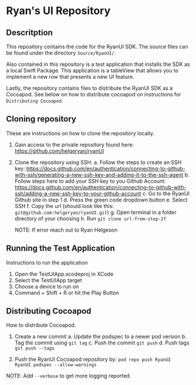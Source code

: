 # Ryan's UI Repository

## Descritption

This repository contains the code for the RyanUI SDK. The source files can be found under the directory `Source/RyanUI/`. 

Also contained in this repository is a test application that installs the SDK as a local Swift Package. This application is a tableView that allows you to implement a new row that presents a new UI feature.

Lastly, the repository contains files to distribute the RyanUI SDK as a Cocoapod. See below on how to distribute cocoapod on instructions for `Distributing Cocoapod`.

## Cloning repository

These are instructions on how to clone the repository locally.

1. Gain access to the private repository found here: https://github.com/helgeryan/ryanUI
2. Clone the repository using SSH.
    a. Follow the steps to create an SSH key: https://docs.github.com/en/authentication/connecting-to-github-with-ssh/generating-a-new-ssh-key-and-adding-it-to-the-ssh-agent
    b. Follow steps here to add your SSH key to you Github Account: https://docs.github.com/en/authentication/connecting-to-github-with-ssh/adding-a-new-ssh-key-to-your-github-account
    c. Go to the RyanUI Github site in step 1
    d. Press the green code dropdown button
    e. Select SSH
    f. Copy the url (should look like this: `git@github.com:helgeryan/ryanUI.git`)
    g. Open terminal in a folder directory of your choosing
    h. Run `git clone url-from-step-2f`
    
    NOTE: If error reach out to Ryan Helgeson
    
## Running the Test Application 

Instructions to run the application

1. Open the TestUIApp.xcodeproj in XCode 
2. Select the TestUIApp target
3. Choose a device to run on 
4. Command + Shift + R or hit the Play Button

## Distributing Cocoapod

How to distribute Cocoapod. 

1. Create a new commit 
    a. Update the podspec to a newer pod version
    b. Tag the commit using `git tag`
    c. Push the commit `git push`
    d. Push tags `git push --tags`
    
2. Push the RyanUI Cocoapod repository by: `pod repo push RyanUI RyanUI.podspec --allow-warnings`

NOTE: Add `--verbose` to get more logging reported.

